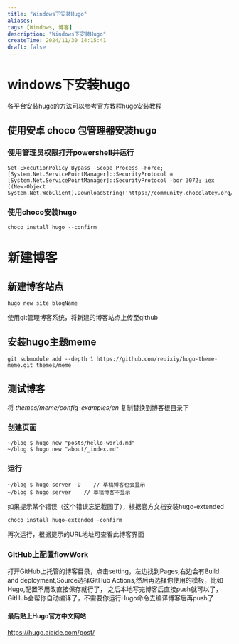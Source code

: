 ```yaml
---
title: "Windows下安装Hugo"
aliases: 
tags: [Windows, 博客]
description: "Windows下安装Hugo"
createTime: 2024/11/30 14:15:41
draft: false
---
```



# windows下安装hugo
各平台安装hugo的方法可以参考官方教程[hugo安装教程](https://gohugo.io/getting-started/installing/)
## 使用安卓 choco 包管理器安装hugo
### 使用管理员权限打开powershell并运行
```shell
Set-ExecutionPolicy Bypass -Scope Process -Force; [System.Net.ServicePointManager]::SecurityProtocol = [System.Net.ServicePointManager]::SecurityProtocol -bor 3072; iex ((New-Object System.Net.WebClient).DownloadString('https://community.chocolatey.org/install.ps1'))
```
### 使用choco安装hugo
```shell
choco install hugo --confirm
```
# 新建博客
## 新建博客站点
```shell
hugo new site blogName
```
使用git管理博客系统，将新建的博客站点上传至github
## 安装hugo主题meme
```shell
git submodule add --depth 1 https://github.com/reuixiy/hugo-theme-meme.git themes/meme
```
## 测试博客
将 *themes/meme/config-examples/en* 复制替换到博客根目录下
### 创建页面
```shell
~/blog $ hugo new "posts/hello-world.md"
~/blog $ hugo new "about/_index.md"
```
### 运行
```shell
~/blog $ hugo server -D    // 草稿博客也会显示
~/blog $ hugo server    // 草稿博客不显示
```
如果提示某个错误（这个错误忘记截图了），根据官方文档安装hugo-extended
```shell
choco install hugo-extended -confirm
```
再次运行，根据提示的URL地址可查看此博客界面
### GitHub上配置flowWork
打开GitHub上托管的博客目录，点击setting，左边找到Pages,右边会有Build and deployment,Source选择GitHub Actions,然后再选择你使用的模板，比如Hugo,配置不用改直接保存就行了，
之后本地写完博客后直接push就可以了，GitHub会帮你自动编译了，不需要你运行Hugo命令去编译博客后再push了

#### 最后贴上Hugo官方中文网站

https://hugo.aiaide.com/post/